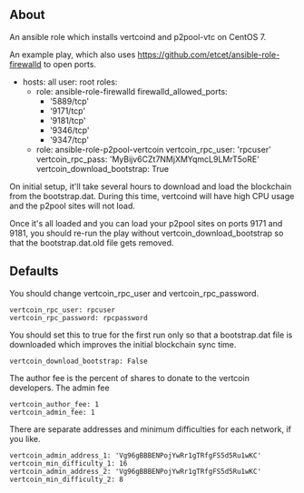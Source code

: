 ## About

An ansible role which installs vertcoind and p2pool-vtc on CentOS 7.

An example play, which also uses https://github.com/etcet/ansible-role-firewalld to open ports.

- hosts: all
  user: root
  roles:
    - role: ansible-role-firewalld
      firewalld_allowed_ports:
        - '5889/tcp'
        - '9171/tcp'
        - '9181/tcp'
        - '9346/tcp'
        - '9347/tcp'
    - role: ansible-role-p2pool-vertcoin
      vertcoin_rpc_user: 'rpcuser'
      vertcoin_rpc_pass: 'MyBijv6CZt7NMjXMYqmcL9LMrT5oRE'
      vertcoin_download_bootstrap: True

On initial setup, it'll take several hours to download and load the blockchain from the bootstrap.dat. During this time, vertcoind will have high CPU usage and the p2pool sites will not load.

Once it's all loaded and you can load your p2pool sites on ports 9171 and 9181, you should re-run the play without vertcoin_download_bootstrap so that the bootstrap.dat.old file gets removed.

## Defaults

You should change vertcoin_rpc_user and vertcoin_rpc_password.

    vertcoin_rpc_user: rpcuser
    vertcoin_rpc_password: rpcpassword

You should set this to true for the first run only so that a bootstrap.dat file is downloaded which improves the initial blockchain sync time.

    vertcoin_download_bootstrap: False

The author fee is the percent of shares to donate to the vertcoin developers. The admin fee

    vertcoin_author_fee: 1
    vertcoin_admin_fee: 1

There are separate addresses and minimum difficulties for each network, if you like.

    vertcoin_admin_address_1: 'Vg96gBBBENPojYwRr1gTRfgFS5d5Ru1wKC'
    vertcoin_min_difficulty_1: 16
    vertcoin_admin_address_2: 'Vg96gBBBENPojYwRr1gTRfgFS5d5Ru1wKC'
    vertcoin_min_difficulty_2: 8



